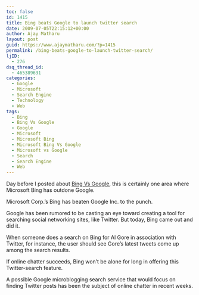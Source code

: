 ```yaml
---
toc: false
id: 1415
title: Bing beats Google to launch twitter search
date: 2009-07-05T22:15:12+00:00
author: Ajay Matharu
layout: post
guid: https://www.ajaymatharu.com/?p=1415
permalink: /bing-beats-google-to-launch-twitter-search/
ljID:
  - 276
dsq_thread_id:
  - 465389631
categories:
  - Google
  - Microsoft
  - Search Engine
  - Technology
  - Web
tags:
  - Bing
  - Bing Vs Google
  - Google
  - Microsoft
  - Microsoft Bing
  - Microsoft Bing Vs Google
  - Microsoft vs Google
  - Search
  - Search Engine
  - Web
---
```

Day before I posted about <a href="https://www.ajaymatharu.com/2009/07/03/google-vs-bing-has-google-lost/" target="_blank">Bing Vs Google</a>, this is certainly one area where Microsoft Bing has outdone Google.

Microsoft Corp.&#8217;s Bing has beaten Google Inc. to the punch.

Google has been rumored to be casting an eye toward creating a tool for searching social networking sites, like Twitter. But today, Bing came out and did it.

When someone does a search on Bing for Al Gore in association with Twitter, for instance, the user should see Gore&#8217;s latest tweets come up among the search results.

If online chatter succeeds, Bing won&#8217;t be alone for long in offering this Twitter-search feature.

A possible Google microblogging search service that would focus on finding Twitter posts has been the subject of online chatter in recent weeks.
